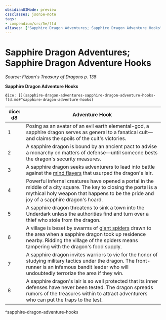```yaml
---
obsidianUIMode: preview
cssclasses: json5e-note
tags:
- compendium/src/5e/ftd
aliases: ["Sapphire Dragon Adventures; Sapphire Dragon Adventure Hooks"]
---
```

# Sapphire Dragon Adventures; Sapphire Dragon Adventure Hooks
*Source: Fizban's Treasury of Dragons p. 138* 

**Sapphire Dragon Adventure Hooks**

`dice: [](sapphire-dragon-adventures-sapphire-dragon-adventure-hooks-ftd.md#^sapphire-dragon-adventure-hooks)`

| dice: d8 | Adventure Hook |
|----------|----------------|
| 1 | Posing as an avatar of an evil earth elemental-god, a sapphire dragon serves as general to a fanatical cult—and claims the spoils of the cult's victories. |
| 2 | A sapphire dragon is bound by an ancient pact to advise a monarchy on matters of defense—until someone bests the dragon's security measures. |
| 3 | A sapphire dragon seeks adventurers to lead into battle against the [mind flayers](compendium/bestiary/aberration/mind-flayer.md) that usurped the dragon's lair. |
| 4 | Powerful infernal creatures have opened a portal in the middle of a city square. The key to closing the portal is a mythical holy weapon that happens to be the pride and joy of a sapphire dragon's hoard. |
| 5 | A sapphire dragon threatens to sink a town into the Underdark unless the authorities find and turn over a thief who stole from the dragon. |
| 6 | A village is beset by swarms of [giant spiders](compendium/bestiary/beast/giant-spider.md) drawn to the area when a sapphire dragon took up residence nearby. Ridding the village of the spiders means tampering with the dragon's food supply. |
| 7 | A sapphire dragon invites warriors to vie for the honor of studying military tactics under the dragon. The front-runner is an infamous bandit leader who will undoubtedly terrorize the area if they win. |
| 8 | A sapphire dragon's lair is so well protected that its inner defenses have never been tested. The dragon spreads rumors of the treasures within to attract adventurers who can put the traps to the test. |
^sapphire-dragon-adventure-hooks